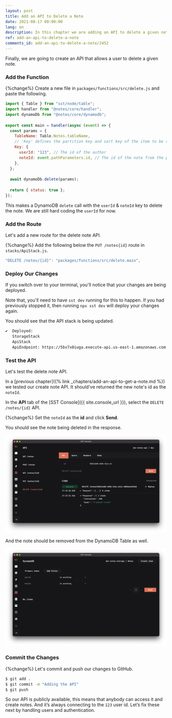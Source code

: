 ```yaml
---
layout: post
title: Add an API to Delete a Note
date: 2021-08-17 00:00:00
lang: en
description: In this chapter we are adding an API to delete a given note. It'll trigger a Lambda function when we hit the API and delete the note from our DynamoDB table.
ref: add-an-api-to-delete-a-note
comments_id: add-an-api-to-delete-a-note/2452
---
```


Finally, we are going to create an API that allows a user to delete a given note.

### Add the Function

{%change%} Create a new file in `packages/functions/src/delete.js` and paste the following.

```js
import { Table } from "sst/node/table";
import handler from "@notes/core/handler";
import dynamoDb from "@notes/core/dynamodb";

export const main = handler(async (event) => {
  const params = {
    TableName: Table.Notes.tableName,
    // 'Key' defines the partition key and sort key of the item to be removed
    Key: {
      userId: "123", // The id of the author
      noteId: event.pathParameters.id, // The id of the note from the path
    },
  };

  await dynamoDb.delete(params);

  return { status: true };
});
```

This makes a DynamoDB `delete` call with the `userId` & `noteId` key to delete the note. We are still hard coding the `userId` for now.

### Add the Route

Let's add a new route for the delete note API.

{%change%} Add the following below the `PUT /notes{id}` route in `stacks/ApiStack.js`.

```js
"DELETE /notes/{id}": "packages/functions/src/delete.main",
```

### Deploy Our Changes

If you switch over to your terminal, you'll notice that your changes are being deployed.

Note that, you'll need to have `sst dev` running for this to happen. If you had previously stopped it, then running `npx sst dev` will deploy your changes again.

You should see that the API stack is being updated.

```bash
✔  Deployed:
   StorageStack
   ApiStack
   ApiEndpoint: https://5bv7x0iuga.execute-api.us-east-1.amazonaws.com
```

### Test the API

Let's test the delete note API.

In a [previous chapter]({% link _chapters/add-an-api-to-get-a-note.md %}) we tested our create note API. It should've returned the new note's id as the `noteId`.

In the **API** tab of the [SST Console]({{ site.console_url }}), select the `DELETE /notes/{id}` API.

{%change%} Set the `noteId` as the **id** and click **Send**.

You should see the note being deleted in the response.

![SST Console delete note API request](/assets/part2/sst-console-delete-note-api-request.png)

And the note should be removed from the DynamoDB Table as well.

![SST Console note removed in DynamoDB](/assets/part2/sst-console-note-removed-in-dynamodb.png)

### Commit the Changes

{%change%} Let's commit and push our changes to GitHub.

```bash
$ git add .
$ git commit -m "Adding the API"
$ git push
```

So our API is publicly available, this means that anybody can access it and create notes. And it’s always connecting to the `123` user id. Let’s fix these next by handling users and authentication.
